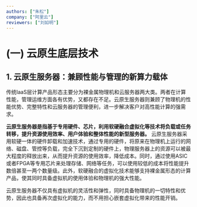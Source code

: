```yaml
---
authors: ["朱松"]
company: ["阿里云"]
reviewers: ["刘如明"]
---
```


# (一)	云原生底层技术

## 1.	云原生服务器：兼顾性能与管理的新算力载体

传统IaaS层计算产品形态主要分为裸金属物理机和云服务器两大类。两者在计算性能，管理运维方面各有优势，又都存在不足。云原生服务器则兼顾了物理机的性能优势、完整特性和云服务器的管理便利，进一步解决客户对高性能计算的强需求。

**云原生服务器是指基于专用硬件、芯片，利用软硬融合虚拟化等技术将负载或任务转移，提升资源使用效率、用户体验和整体性能的新型服务器。** 云原生服务器采用软硬一体的硬件卸载和加速技术，通过专用的硬件，将原来在物理机上运行的网络、磁盘、管控等负载，完全下沉到定制的硬件上，物理服务器上的资源可以被最大程度的释放出来，从而提升资源的使用效率，降低成本。同时，通过使用ASIC或者FPGA等专用芯片来处理存储、网络等任务，可以使用较低的成本将性能提升数倍甚至一两个数量级。此外，软硬融合的虚拟化技术能够支持裸金属形态的计算产品，使其同时具备虚拟机的使用体验和物理机的强大性能。

云原生服务器不仅具有虚拟机的灵活性和弹性，同时具备物理机的一切特性和优势，因此也具备再次虚拟化的能力，而不用担心嵌套虚拟化带来的性能开销。